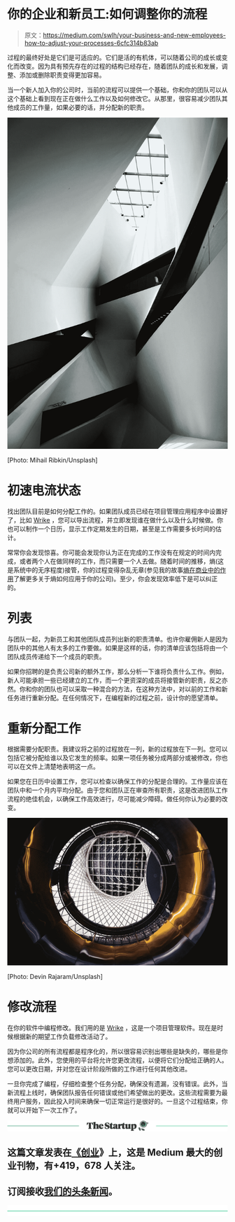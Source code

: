 # 你的企业和新员工:如何调整你的流程

> 原文：<https://medium.com/swlh/your-business-and-new-employees-how-to-adjust-your-processes-6cfc314b83ab>

过程的最终好处是它们是可适应的。它们是活的有机体，可以随着公司的成长或变化而改变。因为具有预先存在的过程的结构已经存在，随着团队的成长和发展，调整、添加或删除职责变得更加容易。

当一个新人加入你的公司时，当前的流程可以提供一个基础，你和你的团队可以从这个基础上看到现在正在做什么工作以及如何修改它。从那里，很容易减少团队其他成员的工作量，如果必要的话，并分配新的职责。

![](img/cab9338adae1ddc54ccff222c8da8c3c.png)

[Photo: Mihail Ribkin/Unsplash]

# 初速电流状态

找出团队目前是如何分配工作的。如果团队成员已经在项目管理应用程序中设置好了，比如 [Wrike](http://www.wrike.com) ，您可以导出流程，并立即发现谁在做什么以及什么时候做。你也可以制作一个日历，显示工作定期发生的日期，甚至是工作需要多长时间的估计。

常常你会发现惊喜。你可能会发现你认为正在完成的工作没有在规定的时间内完成，或者两个人在做同样的工作，而只需要一个人去做。随着时间的推移，熵(这是系统中的无序程度)接管，你的过程变得杂乱无章(参见我的故事[熵在商业中的作用](/swlh/the-role-of-entropy-in-business-2cb26196877e)了解更多关于熵如何应用于你的公司)。至少，你会发现效率低下是可以纠正的。

# 列表

与团队一起，为新员工和其他团队成员列出新的职责清单。也许你雇佣新人是因为团队中的其他人有太多的工作要做。如果是这样的话，你的清单应该包括将由一个团队成员传递给下一个成员的职责。

如果你招聘的是负责公司新的额外工作，那么分析一下谁将负责什么工作。例如，新人可能承担一些已经建立的工作，而一个更资深的成员将接管新的职责，反之亦然。你和你的团队也可以采取一种混合的方法，在这种方法中，对以前的工作和新任务进行重新分配。在任何情况下，在编程新的过程之前，设计你的愿望清单。

# 重新分配工作

根据需要分配职责。我建议将之前的过程放在一列，新的过程放在下一列。您可以包括它被分配给谁以及它发生的频率。如果一项任务被分成两部分或被修改，你也可以在文件上清楚地表明这一点。

如果您在日历中设置工作，您可以检查以确保工作的分配是合理的。工作量应该在团队中和一个月内平均分配。由于您和团队正在审查所有职责，这是改进团队工作流程的绝佳机会，以确保工作高效进行，尽可能减少障碍。做任何你认为必要的改变。

![](img/c59d475909dbdbd3a3d70d6341e5facf.png)

[Photo: Devin Rajaram/Unsplash]

# 修改流程

在你的软件中编程修改。我们用的是 [Wrike](http://www.wrike.com) ，这是一个项目管理软件。现在是时候根据新的期望工作负载修改活动了。

因为你公司的所有流程都是程序化的，所以很容易识别出哪些是缺失的，哪些是你想添加的。此外，您使用的平台将允许您更改流程，以便将它们分配给正确的人。您可以更改日期，并对您在设计阶段所做的工作进行任何其他改进。

一旦你完成了编程，仔细检查整个任务分配，确保没有遗漏，没有错误。此外，当新流程上线时，确保团队报告任何错误或他们希望做出的更改。这些流程需要为最终用户服务，因此投入时间来确保一切正常运行是很好的。一旦这个过程结束，你就可以开始下一次工作了。

[![](img/308a8d84fb9b2fab43d66c117fcc4bb4.png)](https://medium.com/swlh)

## 这篇文章发表在[《创业](https://medium.com/swlh)》上，这是 Medium 最大的创业刊物，有+419，678 人关注。

## 订阅接收[我们的头条新闻](http://growthsupply.com/the-startup-newsletter/)。

[![](img/b0164736ea17a63403e660de5dedf91a.png)](https://medium.com/swlh)
